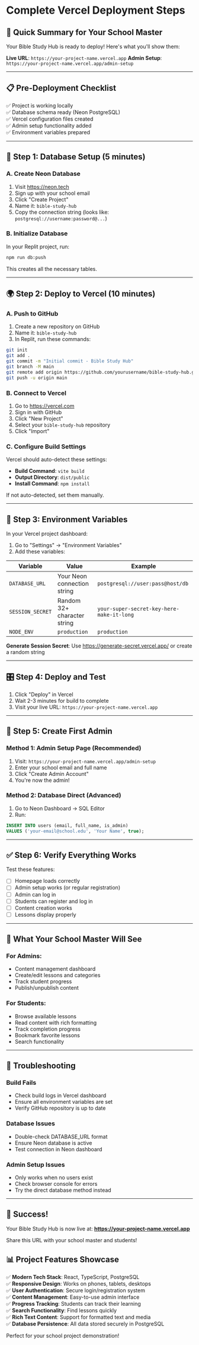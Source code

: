 # Complete Vercel Deployment Steps

## 🎯 Quick Summary for Your School Master

Your Bible Study Hub is ready to deploy! Here's what you'll show them:

**Live URL**: `https://your-project-name.vercel.app`
**Admin Setup**: `https://your-project-name.vercel.app/admin-setup`

---

## 📋 Pre-Deployment Checklist

✅ Project is working locally  
✅ Database schema ready (Neon PostgreSQL)  
✅ Vercel configuration files created  
✅ Admin setup functionality added  
✅ Environment variables prepared  

---

## 🚀 Step 1: Database Setup (5 minutes)

### A. Create Neon Database
1. Visit https://neon.tech
2. Sign up with your school email
3. Click "Create Project"
4. Name it: `bible-study-hub`
5. Copy the connection string (looks like: `postgresql://username:password@...`)

### B. Initialize Database
In your Replit project, run:
```bash
npm run db:push
```
This creates all the necessary tables.

---

## 🌍 Step 2: Deploy to Vercel (10 minutes)

### A. Push to GitHub
1. Create a new repository on GitHub
2. Name it: `bible-study-hub`
3. In Replit, run these commands:
```bash
git init
git add .
git commit -m "Initial commit - Bible Study Hub"
git branch -M main
git remote add origin https://github.com/yourusername/bible-study-hub.git
git push -u origin main
```

### B. Connect to Vercel
1. Go to https://vercel.com
2. Sign in with GitHub
3. Click "New Project"
4. Select your `bible-study-hub` repository
5. Click "Import"

### C. Configure Build Settings
Vercel should auto-detect these settings:
- **Build Command**: `vite build`
- **Output Directory**: `dist/public`
- **Install Command**: `npm install`

If not auto-detected, set them manually.

---

## 🔐 Step 3: Environment Variables

In your Vercel project dashboard:

1. Go to "Settings" → "Environment Variables"
2. Add these variables:

| Variable | Value | Example |
|----------|-------|---------|
| `DATABASE_URL` | Your Neon connection string | `postgresql://user:pass@host/db` |
| `SESSION_SECRET` | Random 32+ character string | `your-super-secret-key-here-make-it-long` |
| `NODE_ENV` | `production` | `production` |

**Generate Session Secret**: Use https://generate-secret.vercel.app/ or create a random string

---

## 🎛️ Step 4: Deploy and Test

1. Click "Deploy" in Vercel
2. Wait 2-3 minutes for build to complete
3. Visit your live URL: `https://your-project-name.vercel.app`

---

## 👑 Step 5: Create First Admin

### Method 1: Admin Setup Page (Recommended)
1. Visit: `https://your-project-name.vercel.app/admin-setup`
2. Enter your school email and full name
3. Click "Create Admin Account"
4. You're now the admin!

### Method 2: Database Direct (Advanced)
1. Go to Neon Dashboard → SQL Editor
2. Run:
```sql
INSERT INTO users (email, full_name, is_admin) 
VALUES ('your-email@school.edu', 'Your Name', true);
```

---

## ✅ Step 6: Verify Everything Works

Test these features:
- [ ] Homepage loads correctly
- [ ] Admin setup works (or regular registration)
- [ ] Admin can log in
- [ ] Students can register and log in
- [ ] Content creation works
- [ ] Lessons display properly

---

## 📱 What Your School Master Will See

### For Admins:
- Content management dashboard
- Create/edit lessons and categories
- Track student progress
- Publish/unpublish content

### For Students:
- Browse available lessons
- Read content with rich formatting
- Track completion progress
- Bookmark favorite lessons
- Search functionality

---

## 🔧 Troubleshooting

### Build Fails
- Check build logs in Vercel dashboard
- Ensure all environment variables are set
- Verify GitHub repository is up to date

### Database Issues
- Double-check DATABASE_URL format
- Ensure Neon database is active
- Test connection in Neon dashboard

### Admin Setup Issues
- Only works when no users exist
- Check browser console for errors
- Try the direct database method instead

---

## 🎉 Success!

Your Bible Study Hub is now live at:
**https://your-project-name.vercel.app**

Share this URL with your school master and students!

## 📊 Project Features Showcase

✅ **Modern Tech Stack**: React, TypeScript, PostgreSQL  
✅ **Responsive Design**: Works on phones, tablets, desktops  
✅ **User Authentication**: Secure login/registration system  
✅ **Content Management**: Easy-to-use admin interface  
✅ **Progress Tracking**: Students can track their learning  
✅ **Search Functionality**: Find lessons quickly  
✅ **Rich Text Content**: Support for formatted text and media  
✅ **Database Persistence**: All data stored securely in PostgreSQL  

Perfect for your school project demonstration!
